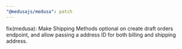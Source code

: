 ```yaml
---
"@medusajs/medusa": patch
---
```


fix(medusa): Make Shipping Methods optional on create draft orders endpoint, and allow passing a address ID for both billing and shipping address.
